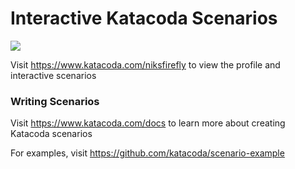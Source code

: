 # Interactive Katacoda Scenarios

[![](http://shields.katacoda.com/katacoda/niksfirefly/count.svg)](https://www.katacoda.com/niksfirefly "Get your profile on Katacoda.com")

Visit https://www.katacoda.com/niksfirefly to view the profile and interactive scenarios

### Writing Scenarios
Visit https://www.katacoda.com/docs to learn more about creating Katacoda scenarios

For examples, visit https://github.com/katacoda/scenario-example
